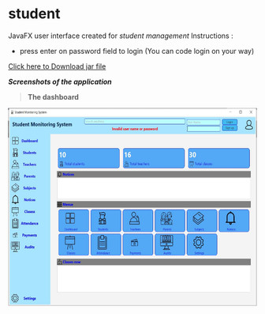 # student
JavaFX user interface created for *student management*
Instructions :
 * press enter on password field to login (You can code login on your way)
 
[Click here to Download jar file](https://github.com/DarshanaUOP/student/raw/master/out/artifacts/student_jar/student.jar)

<i><b>Screenshots of the application<b></i>
 >The dashboard
  <img src = "out/artifacts/student_jar/studentmonitor.JPG" height =400 > 
